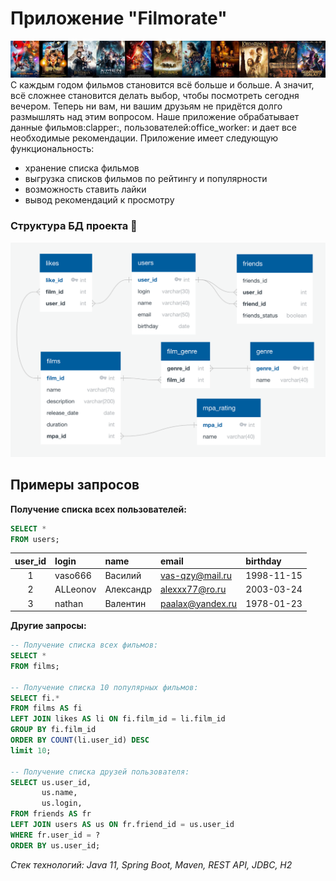 # Приложение "Filmorate"
<picture>
    <img src="src/main/resources/logo.png">
</picture>
С каждым годом фильмов становится всё больше и больше. А значит, всё сложнее становится делать выбор,
чтобы посмотреть сегодня вечером. Теперь ни вам, ни вашим друзьям не придётся долго размышлять над этим вопросом. 
Наше приложение обрабатывает данные фильмов:clapper:, пользователей:office_worker: и дает все необходимые рекомендации.
Приложение имеет следующую функциональность:

* хранение списка фильмов
* выгрузка списков фильмов по рейтингу и популярности
* возможность ставить лайки
* вывод рекомендаций к просмотру

### Структура БД проекта :movie_camera:
<picture>
    <img src="src/main/resources/DB_diagram.png">
</picture>

## Примеры запросов

**Получение списка всех пользователей:**

```sql
SELECT *
FROM users;
```
| user\_id | login    | name      |  email           | birthday   |
|:--------:|:---------|:----------|:-----------------|:-----------|
|    1     | vaso666  | Василий   | vas-qzy@mail.ru  | 1998-11-15 |
|    2     | ALLeonov | Александр | alexxx77@ro.ru   | 2003-03-24 |
|    3     | nathan   | Валентин  | paalax@yandex.ru | 1978-01-23 |

**Другие запросы:**
```sql
-- Получение списка всех фильмов:  
SELECT * 
FROM films;  

-- Получение списка 10 популярных фильмов:  
SELECT fi.*
FROM films AS fi   
LEFT JOIN likes AS li ON fi.film_id = li.film_id  
GROUP BY fi.film_id  
ORDER BY COUNT(li.user_id) DESC  
limit 10;

-- Получение списка друзей пользователя:
SELECT us.user_id,
       us.name, 
       us.login,
FROM friends AS fr
LEFT JOIN users AS us ON fr.friend_id = us.user_id 
WHERE fr.user_id = ? 
ORDER BY us.user_id;
```
*Стек технологий:*
*Java 11, Spring Boot, Maven, REST API, JDBC, H2*